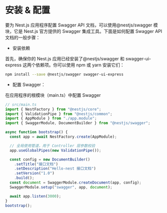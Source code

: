 # 安装 & 配置

要为 Nest.js 应用程序配置 Swagger API 文档，可以使用@nestjs/swagger 模块，它是 Nest.js 官方提供的 Swagger 集成工具。下面是如何配置 Swagger API 文档的一般步骤：

- 安装依赖

首先，确保你的 Nest.js 应用已经安装了@nestjs/swagger 和 swagger-ui-express 这两个依赖项。你可以使用 npm 或 yarn 安装它们：

```bash
npm install --save @nestjs/swagger swagger-ui-express
```

- 配置 Swagger：

在应用程序的根模块（main.ts）中配置 Swagger

```javascript
// src/main.ts
import { NestFactory } from "@nestjs/core";
import { ValidationPipe } from "@nestjs/common";
import { AppModule } from "./app.module";
import { SwaggerModule, DocumentBuilder } from "@nestjs/swagger";

async function bootstrap() {
  const app = await NestFactory.create(AppModule);

  // 全局使用管道，用于 Controller 层参数校验
  app.useGlobalPipes(new ValidationPipe());

  const config = new DocumentBuilder()
    .setTitle("接口文档")
    .setDescription("Hello-nest 接口文档")
    .setVersion("1.0")
    .build();
  const document = SwaggerModule.createDocument(app, config);
  SwaggerModule.setup("swagger", app, document);

  await app.listen(3000);
}
bootstrap();
```
